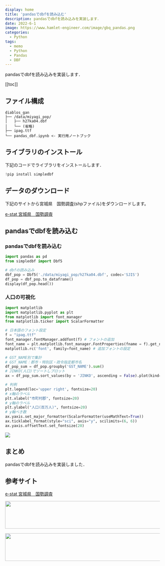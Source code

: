 ```yaml
---
display: home
title: 'pandasでdbfを読み込む'
description: pandasでdbfを読み込みを実装します．
date: 2022-6-1
image: https://www.hamlet-engineer.com/image/gbq_pandas.png
categories: 
  - Python
tags:
  - memo
  - Python
  - Pandas
  - DBF
---
```

pandasでdbfを読み込みを実装します．

<!-- https://www.hamlet-engineer.com -->
<!-- ![](/image/ChordDiagram.png) -->

<!-- more -->

<ClientOnly>
  <CallInArticleAdsense />
</ClientOnly>

[[toc]]

## ファイル構成
```
diablos_gan
├── /data/miyagi_pop/
│   ├── h27ka04.dbf
│   └── (省略)
├── ipag.ttf
└── pandas_dbf.ipynb <- 実行用ノートブック
```

## ライブラリのインストール
下記のコードでライブラリをインストールします．
```python
!pip install simpledbf
```

## データのダウンロード
下記のサイトから宮城県　国勢調査(shpファイル)をダウンロードします。

[e-stat 宮城県　国勢調査](https://www.e-stat.go.jp/gis/statmap-search?page=1&type=2&aggregateUnitForBoundary=A&toukeiCode=00200521&toukeiYear=2015&serveyId=A002005212015&prefCode=04&coordsys=1&format=shape&datum=2000)

## pandasでdbfを読み込む

### pandasでdbfを読み込む
```python
import pandas as pd
from simpledbf import Dbf5

# dbfの読み込み
dbf_pop = Dbf5('./data/miyagi_pop/h27ka04.dbf', codec='SJIS')
df_pop = dbf_pop.to_dataframe()
display(df_pop.head())
```

### 人口の可視化
```python
import matplotlib
import matplotlib.pyplot as plt
from matplotlib import font_manager
from matplotlib.ticker import ScalarFormatter

# 日本語のフォント設定
f = "ipag.ttf"
font_manager.fontManager.addfont(f) # フォントの追加
font_name = plt.matplotlib.font_manager.FontProperties(fname = f).get_name() # 追加フォント名
matplotlib.rc('font', family=font_name) # 追加フォントの設定

# GST_NAME別で集計
# GST_NAME：郡市・特別区・政令指定都市名
df_pop_sum = df_pop.groupby('GST_NAME').sum()
# JINKO(人口)でソートしプロット
ax = df_pop_sum.sort_values(by = 'JINKO', ascending = False).plot(kind='bar', y = 'JINKO', figsize = (25,10), fontsize = 20)

# 判例
plt.legend(loc='upper right', fontsize=20)
# x軸のラベル
plt.xlabel("市町村郡", fontsize=20)
# y軸のラベル
plt.ylabel("人口(百万人)", fontsize=20)
# y軸べき数
ax.yaxis.set_major_formatter(ScalarFormatter(useMathText=True))
ax.ticklabel_format(style="sci", axis="y", scilimits=(6, 6))
ax.yaxis.offsetText.set_fontsize(20)
```

![](/image/miyagi_pop.png)

## まとめ
pandasでdbfを読み込みを実装しました．

## 参考サイト
[e-stat 宮城県　国勢調査](https://www.e-stat.go.jp/gis/statmap-search?page=1&type=2&aggregateUnitForBoundary=A&toukeiCode=00200521&toukeiYear=2015&serveyId=A002005212015&prefCode=04&coordsys=1&format=shape&datum=2000)


<ClientOnly>
  <CallInArticleAdsense />
</ClientOnly>

<!-- TechAcademy -->
<a href="//af.moshimo.com/af/c/click?a_id=2604050&p_id=1555&pc_id=2816&pl_id=29835&guid=ON" rel="nofollow" referrerpolicy="no-referrer-when-downgrade"><img src="//image.moshimo.com/af-img/0866/000000029835.jpg" width="728" height="90" style="border:none;"></a><img src="//i.moshimo.com/af/i/impression?a_id=2604050&p_id=1555&pc_id=2816&pl_id=29835" width="1" height="1" style="border:none;">

<!-- テックキャンプ -->
<a href="//af.moshimo.com/af/c/click?a_id=2641145&p_id=1770&pc_id=3386&pl_id=25847&guid=ON" rel="nofollow" referrerpolicy="no-referrer-when-downgrade"><img src="//image.moshimo.com/af-img/1115/000000025847.png" width="728" height="90" style="border:none;"></a><img src="//i.moshimo.com/af/i/impression?a_id=2641145&p_id=1770&pc_id=3386&pl_id=25847" width="1" height="1" style="border:none;">


